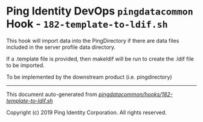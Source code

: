 
# Ping Identity DevOps `pingdatacommon` Hook - `182-template-to-ldif.sh`
This hook will import data into the PingDirectory if there are data files
included in the server profile data directory.

If a .template file is provided, then makeldif will be run to create the .ldif
file to be imported.

To be implemented by the downstream product (i.e. pingdirectory)

---
This document auto-generated from _[pingdatacommon/hooks/182-template-to-ldif.sh](https://github.com/pingidentity/pingidentity-docker-builds/blob/master/pingdatacommon/hooks/182-template-to-ldif.sh)_

Copyright (c)  2019 Ping Identity Corporation. All rights reserved.
